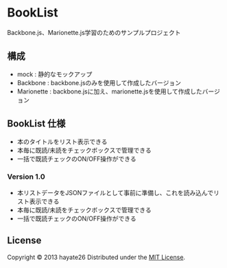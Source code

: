 BookList
======================
Backbone.js、Marionette.js学習のためのサンプルプロジェクト

## 構成 ##

- mock : 静的なモックアップ
- Backbone : backbone.jsのみを使用して作成したバージョン
- Marionette : backbone.jsに加え、marionette.jsを使用して作成したバージョン

## BookList 仕様 ##

- 本のタイトルをリスト表示できる
- 本毎に既読/未読をチェックボックスで管理できる
- 一括で既読チェックのON/OFF操作ができる

### Version 1.0 ###

- 本リストデータをJSONファイルとして事前に準備し、これを読み込んでリスト表示できる
- 本毎に既読/未読をチェックボックスで管理できる
- 一括で既読チェックのON/OFF操作ができる

 
License
----------
Copyright &copy; 2013 hayate26
Distributed under the [MIT License][mit].
 
[MIT]: http://www.opensource.org/licenses/mit-license.php
